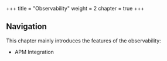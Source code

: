 +++
title = "Observability"
weight = 2
chapter = true
+++

## Navigation

This chapter mainly introduces the features of the observability:

* APM Integration
